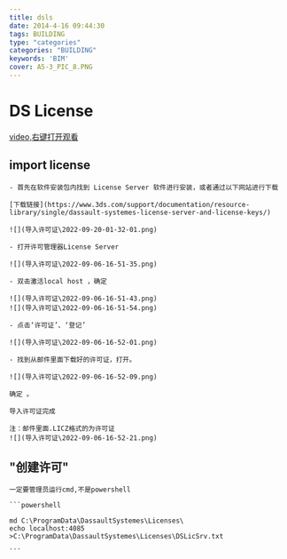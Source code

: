 ```yaml
---
title: dsls
date: 2014-4-16 09:44:30
tags: BUILDING
type: "categories"
categories: "BUILDING"
keywords: 'BIM'
cover: A5-3_PIC_8.PNG
---
```


# DS License



[video,右键打开观看](./HowToImportDSLicense.mp4)

## import license

    - 首先在软件安装包内找到 License Server 软件进行安装，或者通过以下网站进行下载

    [下载链接](https://www.3ds.com/support/documentation/resource-library/single/dassault-systemes-license-server-and-license-keys/)

    ![](导入许可证\2022-09-20-01-32-01.png)

    - 打开许可管理器License Server

    ![](导入许可证\2022-09-06-16-51-35.png)

    - 双击激活local host ，确定

    ![](导入许可证\2022-09-06-16-51-43.png)
    ![](导入许可证\2022-09-06-16-51-54.png)

    - 点击‘许可证’、‘登记’

    ![](导入许可证\2022-09-06-16-52-01.png)

    - 找到从邮件里面下载好的许可证，打开。

    ![](导入许可证\2022-09-06-16-52-09.png)

    确定 。

    导入许可证完成

    注：邮件里面.LICZ格式的为许可证
    ![](导入许可证\2022-09-06-16-52-21.png)





## "创建许可"

    一定要管理员运行cmd,不是powershell

    ```powershell

    md C:\ProgramData\DassaultSystemes\Licenses\
    echo localhost:4085 >C:\ProgramData\DassaultSystemes\Licenses\DSLicSrv.txt

    ```


